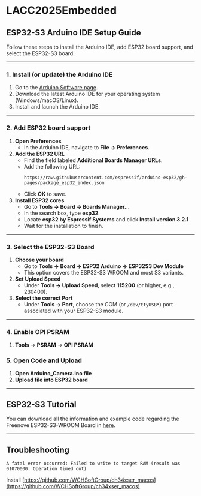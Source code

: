 # LACC2025Embedded

## ESP32-S3 Arduino IDE Setup Guide

Follow these steps to install the Arduino IDE, add ESP32 board support, and select the ESP32-S3 board.

---

### 1. Install (or update) the Arduino IDE

1. Go to the [Arduino Software page](https://arduino.cc/en/software).  
2. Download the latest Arduino IDE for your operating system (Windows/macOS/Linux).  
3. Install and launch the Arduino IDE.

---

### 2. Add ESP32 board support

1. **Open Preferences**  
   - In the Arduino IDE, navigate to **File → Preferences**.  
2. **Add the ESP32 URL**  
   - Find the field labeled **Additional Boards Manager URLs**.  
   - Add the following URL:  
     ```text
     https://raw.githubusercontent.com/espressif/arduino-esp32/gh-pages/package_esp32_index.json
     ```
   - Click **OK** to save.
3. **Install ESP32 cores**  
   - Go to **Tools → Board → Boards Manager…**  
   - In the search box, type **esp32**.  
   - Locate **esp32 by Espressif Systems** and click **Install version 3.2.1**
   - Wait for the installation to finish.

---

### 3. Select the ESP32-S3 Board

1. **Choose your board**  
   - Go to **Tools → Board → ESP32 Arduino → ESP32S3 Dev Module**  
   - This option covers the ESP32-S3 WROOM and most S3 variants.
2. **Set Upload Speed**  
   - Under **Tools → Upload Speed**, select **115200** (or higher, e.g., 230400).
3. **Select the correct Port**  
   - Under **Tools → Port**, choose the COM (or `/dev/ttyUSB*`) port associated with your ESP32-S3 module.

---

### 4. Enable OPI PSRAM

1. **Tools** -> **PSRAM** -> **OPI PSRAM**

### 5. Open Code and Upload

1. **Open Arduino_Camera.ino file** 
2. **Upload file into ESP32 board**

---

## ESP32-S3 Tutorial

You can download all the information and example code regarding the Freenove ESP32-S3-WROOM Board in [here](https://freenove.com/fnk0085).

---

## Troubleshooting

`A fatal error occurred: Failed to write to target RAM (result was 01070000: Operation timed out)`

Install [https://github.com/WCHSoftGroup/ch34xser_macos](https://github.com/WCHSoftGroup/ch34xser_macos)
